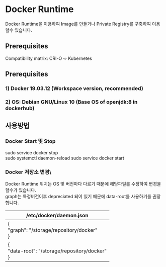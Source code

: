 # Docker Runtime

Docker Runtime을 이용하여 Image를 만들거나 Private Registry를 구축하여 이용할수 있습니다.

## Prerequisites

Compatibility matrix: CRI-O ⬄ Kubernetes


## Prerequisites

### 1) Docker 19.03.12 (Workspace version, recommended)
### 2) OS: Debian GNU/Linux 10 (Base OS of openjdk:8 in dockerhub)

## 사용방법
### Docker Start 및 Stop
sudo service docker stop	
sudo systemctl daemon-reload
sudo service docker start	

### Docker 저장소 변경\
Docker Runtime 위치는 OS 및 버전마다 다르기 때문에 해당파일를 수정하여 변경을 할수가 있습니다.\
graph는 특정버전이후 depreciated 되어 있기 때문에  data-root를 사용하기를 권장합니다.

|/etc/docker/daemon.json|
|---|
|{<br />"graph": "/storage/repository/docker" <br />}|
|{<br />"data-root": "/storage/repository/docker" <br />}|
